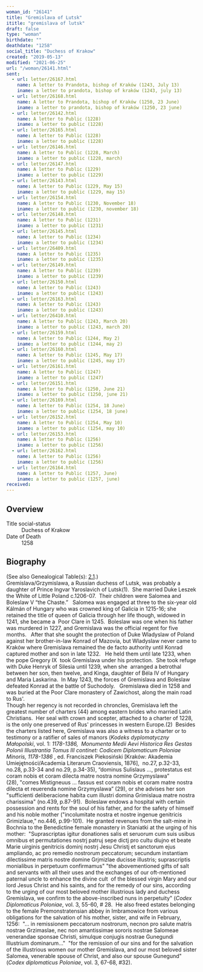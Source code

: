 ```yaml
---
woman_id: "26141"
title: "Gremislava of Lutsk"
ititle: "gremislava of lutsk"
draft: false
type: "woman"
birthdate: ""
deathdate: "1258"
social_title: "Duchess of Krakow"
created: "2019-05-13"
modified: "2021-06-25"
url: "/woman/26141.html"
sent:
  - url: letter/26167.html
    name: A letter to Prandota, bishop of Kraków (1243, July 13)
    iname: a letter to prandota, bishop of kraków (1243, july 13)
  - url: letter/26168.html
    name: A letter to Prandota, bishop of Kraków (1250, 23 June)
    iname: a letter to prandota, bishop of kraków (1250, 23 june)
  - url: letter/26142.html
    name: A letter to Public (1228)
    iname: a letter to public (1228)
  - url: letter/26165.html
    name: A letter to Public (1228)
    iname: a letter to public (1228)
  - url: letter/26146.html
    name: A letter to Public (1228, March)
    iname: a letter to public (1228, march)
  - url: letter/26147.html
    name: A letter to Public (1229)
    iname: a letter to public (1229)
  - url: letter/26143.html
    name: A letter to Public (1229, May 15)
    iname: a letter to public (1229, may 15)
  - url: letter/26154.html
    name: A letter to Public (1230, November 18)
    iname: a letter to public (1230, november 18)
  - url: letter/26148.html
    name: A letter to Public (1231)
    iname: a letter to public (1231)
  - url: letter/26145.html
    name: A letter to Public (1234)
    iname: a letter to public (1234)
  - url: letter/26409.html
    name: A letter to Public (1235)
    iname: a letter to public (1235)
  - url: letter/26149.html
    name: A letter to Public (1239)
    iname: a letter to public (1239)
  - url: letter/26150.html
    name: A letter to Public (1243)
    iname: a letter to public (1243)
  - url: letter/26163.html
    name: A letter to Public (1243)
    iname: a letter to public (1243)
  - url: letter/26410.html
    name: A letter to Public (1243, March 20)
    iname: a letter to public (1243, march 20)
  - url: letter/26159.html
    name: A letter to Public (1244, May 2)
    iname: a letter to public (1244, may 2)
  - url: letter/26160.html
    name: A letter to Public (1245, May 17)
    iname: a letter to public (1245, may 17)
  - url: letter/26161.html
    name: A letter to Public (1247)
    iname: a letter to public (1247)
  - url: letter/26151.html
    name: A letter to Public (1250, June 21)
    iname: a letter to public (1250, june 21)
  - url: letter/26169.html
    name: A letter to Public (1254, 18 June)
    iname: a letter to public (1254, 18 june)
  - url: letter/26152.html
    name: A letter to Public (1254, May 10)
    iname: a letter to public (1254, may 10)
  - url: letter/26153.html
    name: A letter to Public (1256)
    iname: a letter to public (1256)
  - url: letter/26162.html
    name: A letter to Public (1256)
    iname: a letter to public (1256)
  - url: letter/26164.html
    name: A letter to Public (1257, June)
    iname: a letter to public (1257, june)
received:
---
```

<h2 class="mt-4">Overview</h2><dt>Title social-status</dt><dd>Duchess of Krakow</dd><dt>Date of Death</dt><dd>1258</dd><h2 class="mt-4">Biography</h2><p>(See also Genealogical Table(s): <a href="https://epistolae.ctl.columbia.edu/content/genealogy-conrad#n26141">2.1</a>.)<br>Gremislava/Grzymislawa, a Russian duchess of Lutsk, was probably a daughter of Prince Ingvar Yaroslavich of Lutsk(1).&nbsp; She married&nbsp;Duke Leszek the White of Little Poland c.1206-07.&nbsp; Their children were Salomea and Boleslaw V “the Chaste.”&nbsp; &nbsp;Salomea was engaged at three to the six-year old Kálmán of Hungary who was crowned king of Galicia in 1215-16; she retained the title of queen of Galicia through her life though, widowed in 1241, she became a&nbsp; Poor Clare in 1245.&nbsp; Boleslaw was one when his father was murdered in 1227, and Gremislava was the official regent for five months.&nbsp; &nbsp;After that she sought the protection of Duke Wladyslaw of Poland against her brother-in-law Konrad of Mazovia, but Wladyslaw never came to Kraków where Gremislava remained the de facto authority until Konrad captured mother and son in late 1232.&nbsp; &nbsp;He held them until late 1233, when the pope Gregory IX&nbsp; took Gremislava under his protection.&nbsp; She took refuge with Duke Henryk of Silesia until 1239, when she&nbsp; arranged a betrothal between her son, then twelve, and Kinga, daughter of Béla IV of Hungary and Maria Laskarina.&nbsp; In May 1243, the forces of Gremislava and Boleslaw defeated Konrad at the battle of Suchodoly.&nbsp; &nbsp;Gremislawa died in 1258 and was buried at the Poor Clare monastery of Zawichost, along the main road to Rus'.&nbsp;<br>Though her regency is not recorded in chroncles, Gremislava left the greatest number of charters (44) among eastern brides who married Latin Christians.&nbsp; Her seal with crown and scepter, attached to a charter of 1228, is the only one preserved of Rus' princesses in western Europe.(2)&nbsp; Besides the charters listed here, Gremislava was also a witness to a charter or to testimony or a ratifier of sales of manors (<i>Kodeks dyplomatyczny Małopolski</i>, vol. 1: <i>1178-1386, </i>&nbsp;<i>Monumenta Medii Aevi Historica Res Gestas Polonii Illustrantia Tomus III continet: Codicem Diplomaticum Poloniae Minoris, 1178-1386</i> , ed. Franciszek Piekosiński [Kraków: Akademia Umiejętności/Academia Literarum Craoviensis, 1876], &nbsp;no.27, p.32-33, no.28, p.33-34 and no.29, p.34-35),&nbsp;“dominus Sulislaus …, protestatus est coram nobis et coram dilecta matre&nbsp;nostra nomine Grzymyslawa” (28),&nbsp;"comes Mistigneuus … fassus est coram nobis et coram matre nostra dilecta et reuerenda nomine Grzymyslawa” (29), or she advises her son "sufficienti deliberacione habita cum illustri domina Grimislaua matre nostra charissima" (no.439, p.87-91).&nbsp; Boleslaw endows a hospital with certain possession and rents for the soul of his father, and for the safety of himself and his noble mother ("incolumitate nostra et nostre ingenue genitricis Grimizlaue," no.446, p.99-101).&nbsp; He&nbsp;<span>granted revenues from the salt-mine in Bochnia to the Benedictine female monastery in Staniatki at the urging of his mother:&nbsp; "</span>Suprascriptas igitur donationes salis et seruorum cum suis usibus omnibus et permutationes nostrj patruj sepe dictj pro cultu diujno et beate Marie uirginis genitricis dominj nostrj Jesu Christj et sanctorum ejus ampliando, ac pro remedio nostrorum peccatorum; secundum instantiam dilectissime matris nostre domine Grjmizlae ducisse illustris; suprascriptis monialibus in perpetuum confirmamus" "the abovementioned gifts of salt and servants with all their uses and the exchanges of our oft-mentioned paternal uncle to enhance the divine cult&nbsp; of the blessed virgin Mary and our lord Jesus Christ and his saints, and for the remedy of our sins, according to the urging of our most beloved mother illustrious lady and duchess Gremislava, we confirm to the above-inscribed nuns in perpetuity" (<i><span>Codex Diplomaticus Poloniae</span></i><span>, vol. 3, 55-60, # 28.&nbsp;&nbsp;</span>He also freed estates&nbsp;belonging to the female Premonstratensian abbey in Imbramowice from various obligations for the salvation of his mother, sister, and wife in February,&nbsp; 1256:&nbsp; "… in remissionem peccatorum nostrorum, necnon pro salute matris nostrae Grzimaslae, nec non amantissimae sororis nostrae Salomeae venerandae sponsae Christi, simulque conjugis nostrae Gunegundi Illustrium dominarum…"&nbsp; "for the remission of our sins and for the salvation of the illustrious women our mother Gremislava, and our most beloved sister Salomea, venerable spouse of Christ, and also our spouse Gunegund" (<i>Codex diplomaticus Poloniae</i>, vol. 3, 67-68, #32).&nbsp;&nbsp;</p>